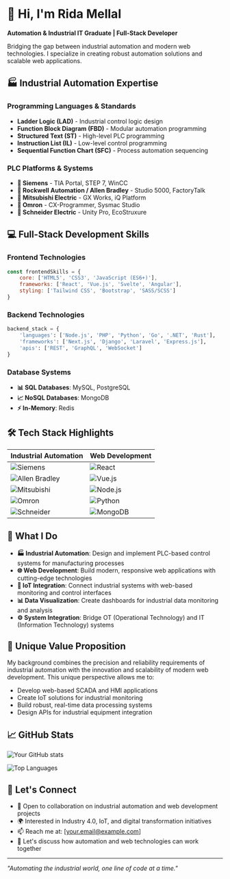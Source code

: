 # 👋 Hi, I'm  Rida Mellal

**Automation & Industrial IT Graduate | Full-Stack Developer**

Bridging the gap between industrial automation and modern web technologies. I specialize in creating robust automation solutions and scalable web applications.

## 🏭 Industrial Automation Expertise

### Programming Languages & Standards
- **Ladder Logic (LAD)** - Industrial control logic design
- **Function Block Diagram (FBD)** - Modular automation programming
- **Structured Text (ST)** - High-level PLC programming
- **Instruction List (IL)** - Low-level control programming
- **Sequential Function Chart (SFC)** - Process automation sequencing

### PLC Platforms & Systems
- **🔹 Siemens** - TIA Portal, STEP 7, WinCC
- **🔸 Rockwell Automation / Allen Bradley** - Studio 5000, FactoryTalk
- **🔹 Mitsubishi Electric** - GX Works, iQ Platform
- **🔸 Omron** - CX-Programmer, Sysmac Studio
- **🔹 Schneider Electric** - Unity Pro, EcoStruxure

## 💻 Full-Stack Development Skills

### Frontend Technologies
```javascript
const frontendSkills = {
    core: ['HTML5', 'CSS3', 'JavaScript (ES6+)'],
    frameworks: ['React', 'Vue.js', 'Svelte', 'Angular'],
    styling: ['Tailwind CSS', 'Bootstrap', 'SASS/SCSS']
}
```

### Backend Technologies
```python
backend_stack = {
    'languages': ['Node.js', 'PHP', 'Python', 'Go', '.NET', 'Rust'],
    'frameworks': ['Next.js', 'Django', 'Laravel', 'Express.js'],
    'apis': ['REST', 'GraphQL', 'WebSocket']
}
```

### Database Systems
- **📊 SQL Databases**: MySQL, PostgreSQL
- **📈 NoSQL Databases**: MongoDB
- **⚡ In-Memory**: Redis

## 🛠️ Tech Stack Highlights

| Industrial Automation | Web Development |
|----------------------|-----------------|
| ![Siemens](https://img.shields.io/badge/Siemens-009999?style=flat&logo=siemens&logoColor=white) | ![React](https://img.shields.io/badge/React-20232A?style=flat&logo=react&logoColor=61DAFB) |
| ![Allen Bradley](https://img.shields.io/badge/Allen_Bradley-FF6600?style=flat&logoColor=white) | ![Vue.js](https://img.shields.io/badge/Vue.js-35495E?style=flat&logo=vue.js&logoColor=4FC08D) |
| ![Mitsubishi](https://img.shields.io/badge/Mitsubishi-CC0000?style=flat&logoColor=white) | ![Node.js](https://img.shields.io/badge/Node.js-43853D?style=flat&logo=node.js&logoColor=white) |
| ![Omron](https://img.shields.io/badge/Omron-0066CC?style=flat&logoColor=white) | ![Python](https://img.shields.io/badge/Python-3776AB?style=flat&logo=python&logoColor=white) |
| ![Schneider](https://img.shields.io/badge/Schneider_Electric-3DCD58?style=flat&logoColor=white) | ![MongoDB](https://img.shields.io/badge/MongoDB-4EA94B?style=flat&logo=mongodb&logoColor=white) |

## 🎯 What I Do

- **🏭 Industrial Automation**: Design and implement PLC-based control systems for manufacturing processes
- **🌐 Web Development**: Build modern, responsive web applications with cutting-edge technologies
- **🔗 IoT Integration**: Connect industrial systems with web-based monitoring and control interfaces
- **📊 Data Visualization**: Create dashboards for industrial data monitoring and analysis
- **⚙️ System Integration**: Bridge OT (Operational Technology) and IT (Information Technology) systems

## 🌟 Unique Value Proposition

My background combines the precision and reliability requirements of industrial automation with the innovation and scalability of modern web development. This unique perspective allows me to:

- Develop web-based SCADA and HMI applications
- Create IoT solutions for industrial monitoring
- Build robust, real-time data processing systems
- Design APIs for industrial equipment integration

## 📈 GitHub Stats

![Your GitHub stats](https://github-readme-stats.vercel.app/api?username=MLRiida09&show_icons=true&theme=radical)

![Top Languages](https://github-readme-stats.vercel.app/api/top-langs/?username=MLRiida09&layout=compact&theme=radical)

## 🤝 Let's Connect

- 💼 Open to collaboration on industrial automation and web development projects
- 🌍 Interested in Industry 4.0, IoT, and digital transformation initiatives
- 📫 Reach me at: [your.email@example.com]
- 💬 Let's discuss how automation and web technologies can work together

---

*"Automating the industrial world, one line of code at a time."*
